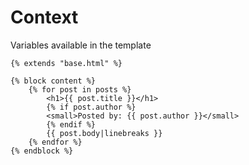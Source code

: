 
Context
=======

Variables available in the template

    {% extends "base.html" %}

    {% block content %}
        {% for post in posts %}
            <h1>{{ post.title }}</h1>
            {% if post.author %}
            <small>Posted by: {{ post.author }}</small>
            {% endif %}
            {{ post.body|linebreaks }}
        {% endfor %}
    {% endblock %}

